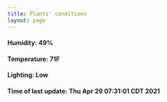 ```yaml
---
title: Plants' conditions
layout: page
---
```



#### Humidity: 49%
#### Temperature: 71F
#### Lighting: Low
#### Time of last update: Thu Apr 29 07:31:01 CDT 2021

